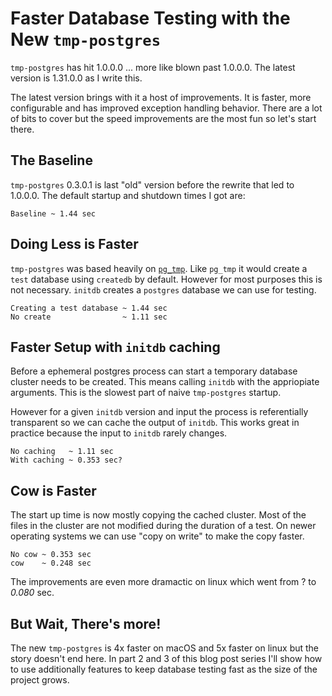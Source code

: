 # Faster Database Testing with the New `tmp-postgres`

`tmp-postgres` has hit 1.0.0.0 ... more like blown past 1.0.0.0. The latest version is 1.31.0.0 as I write this.

The latest version brings with it a host of improvements. It is faster, more configurable and has improved exception handling behavior. There are a lot of bits to cover but the speed improvements are the most fun so let's start there.

## The Baseline

`tmp-postgres` 0.3.0.1 is last "old" version before the rewrite that led to 1.0.0.0. The default startup and shutdown times I got are:

```
Baseline ~ 1.44 sec
```

## Doing Less is Faster

`tmp-postgres` was based heavily on [`pg_tmp`](http://eradman.com/ephemeralpg/). Like `pg_tmp` it would create a `test` database using `createdb` by default. However for most purposes this is not necessary. `initdb` creates a `postgres` database we can use for testing.

```
Creating a test database ~ 1.44 sec
No create                ~ 1.11 sec
```

## Faster Setup with `initdb` caching

Before a ephemeral postgres process can start a temporary database cluster needs to be created. This means calling `initdb` with the appriopiate arguments. This is the slowest part of naive `tmp-postgres` startup.

However for a given `initdb` version and input the process is referentially transparent so we can cache the output of `initdb`. This works great in practice because the input to `initdb` rarely changes.

```
No caching   ~ 1.11 sec
With caching ~ 0.353 sec?
```

## Cow is Faster

The start up time is now mostly copying the cached cluster. Most of the files in the cluster are not modified during the duration of a test. On newer operating systems we can use "copy on write" to make the copy faster.

```
No cow ~ 0.353 sec
cow    ~ 0.248 sec
```

The improvements are even more dramactic on linux which went from ? to *0.080* sec.

## But Wait, There's more!

The new `tmp-postgres` is 4x faster on macOS and 5x faster on linux but the story doesn't end here. In part 2 and 3 of this blog post series I'll show how to use additionally features to keep database testing fast as the size of the project grows.
